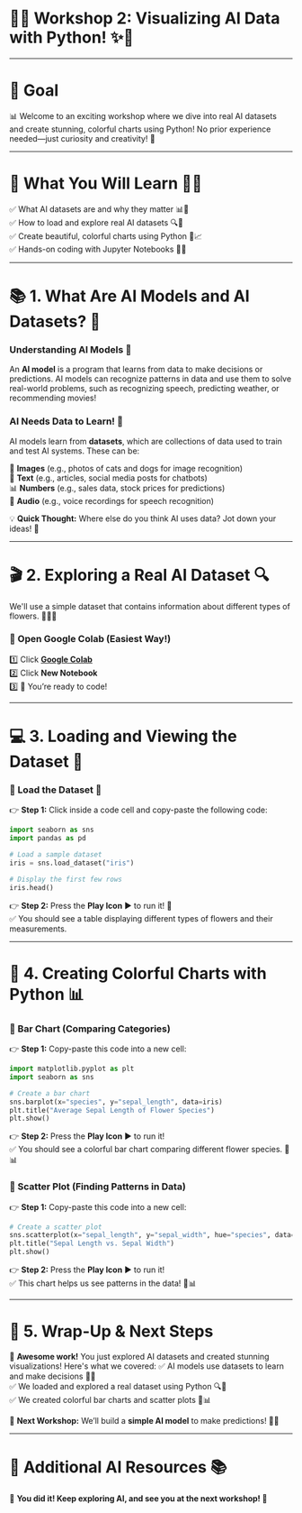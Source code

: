 # 🚀✨ **Workshop 2: Visualizing AI Data with Python!** ✨🚀

---

# 🎯 **Goal**
📊 Welcome to an exciting workshop where we dive into real AI datasets and create stunning, colorful charts using Python! No prior experience needed—just curiosity and creativity! 🚀

---

# 📌 **What You Will Learn** 🧠💡
✅ What AI datasets are and why they matter 📊💜  
✅ How to load and explore real AI datasets 🔍📂  
✅ Create beautiful, colorful charts using Python 🎨📈  
✅ Hands-on coding with Jupyter Notebooks 🦥🐖  

---

# 📚 **1. What Are AI Models and AI Datasets?** 🤔
### **Understanding AI Models** 🧠
An **AI model** is a program that learns from data to make decisions or predictions. AI models can recognize patterns in data and use them to solve real-world problems, such as recognizing speech, predicting weather, or recommending movies! 

### **AI Needs Data to Learn!** 📂
AI models learn from **datasets**, which are collections of data used to train and test AI systems. These can be:

📸 **Images** (e.g., photos of cats and dogs for image recognition)  
📜 **Text** (e.g., articles, social media posts for chatbots)  
📊 **Numbers** (e.g., sales data, stock prices for predictions)  
🎵 **Audio** (e.g., voice recordings for speech recognition)  

💡 **Quick Thought:** Where else do you think AI uses data? Jot down your ideas! 📝

---

# 🎬 **2. Exploring a Real AI Dataset** 🔍
We'll use a simple dataset that contains information about different types of flowers. 🌸🌿🌻

### **🚀 Open Google Colab (Easiest Way!)**
1️⃣ Click **<a href="https://colab.research.google.com/" target="_blank">Google Colab</a>**  
2️⃣ Click **New Notebook**  
3️⃣ 🎉 You’re ready to code!

---

# 💻 **3. Loading and Viewing the Dataset** 🦥
### **🔹 Load the Dataset** 💾
👉 **Step 1:** Click inside a code cell and copy-paste the following code:  
```python
import seaborn as sns
import pandas as pd

# Load a sample dataset
iris = sns.load_dataset("iris")

# Display the first few rows
iris.head()
```
👉 **Step 2:** Press the **Play Icon** ▶️ to run it! 🎉  
✅ You should see a table displaying different types of flowers and their measurements.

---

# 🎨 **4. Creating Colorful Charts with Python** 📊
### **🔹 Bar Chart (Comparing Categories)**
👉 **Step 1:** Copy-paste this code into a new cell:  
```python
import matplotlib.pyplot as plt
import seaborn as sns

# Create a bar chart
sns.barplot(x="species", y="sepal_length", data=iris)
plt.title("Average Sepal Length of Flower Species")
plt.show()
```
👉 **Step 2:** Press the **Play Icon** ▶️ to run it!  
✅ You should see a colorful bar chart comparing different flower species. 🌺📊

### **🔹 Scatter Plot (Finding Patterns in Data)**
👉 **Step 1:** Copy-paste this code into a new cell:  
```python
# Create a scatter plot
sns.scatterplot(x="sepal_length", y="sepal_width", hue="species", data=iris)
plt.title("Sepal Length vs. Sepal Width")
plt.show()
```
👉 **Step 2:** Press the **Play Icon** ▶️ to run it!  
✅ This chart helps us see patterns in the data! 🎨📊

---

# 🎯 **5. Wrap-Up & Next Steps**
🎉 **Awesome work!** You just explored AI datasets and created stunning visualizations! Here's what we covered:
✅ AI models use datasets to learn and make decisions 🧠📂  
✅ We loaded and explored a real dataset using Python 🔍🐖  
✅ We created colorful bar charts and scatter plots 🎨📊  

🚀 **Next Workshop:** We’ll build a **simple AI model** to make predictions! 🤖✨

---

# 🔗 **Additional AI Resources** 📚
🎉 **You did it! Keep exploring AI, and see you at the next workshop! 🚀**
